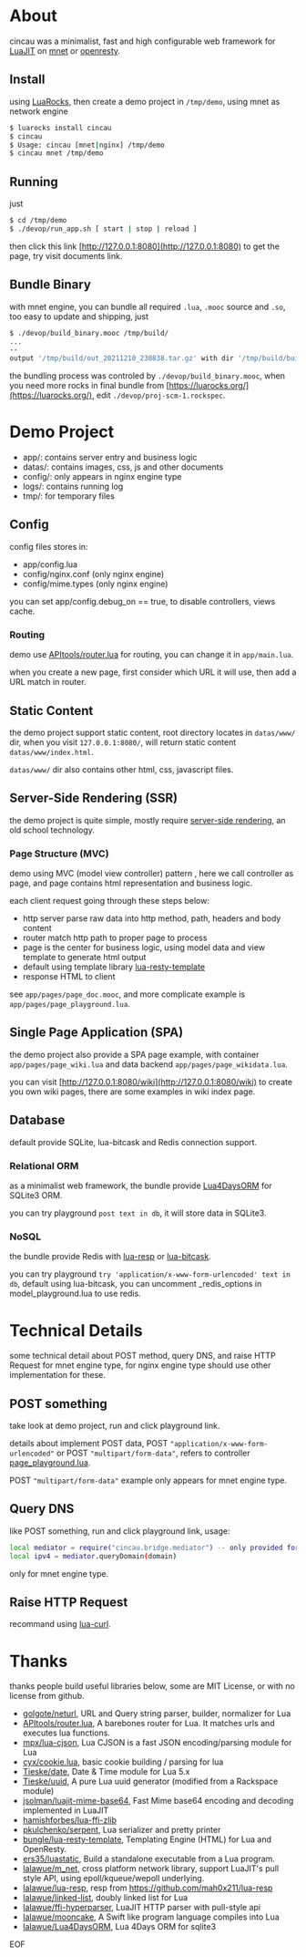 
# About

cincau was a minimalist, fast and high configurable web framework for [LuaJIT](http://luajit.org) on [mnet](https://github.com/lalawue/m_net) or [openresty](http://openresty.org/).

## Install

using [LuaRocks](https://luarocks.org/), then create a demo project in `/tmp/demo`, using mnet as network engine

```sh
$ luarocks install cincau
$ cincau
$ Usage: cincau [mnet|nginx] /tmp/demo
$ cincau mnet /tmp/demo
```
## Running

just

```sh
$ cd /tmp/demo
$ ./devop/run_app.sh [ start | stop | reload ]
```

then click this link [http://127.0.0.1:8080](http://127.0.0.1:8080) to get the page, try visit documents link.

## Bundle Binary

with mnet engine, you can bundle all required `.lua`, `.mooc` source and `.so`, too easy to update and shipping, just

```sh
$ ./devop/build_binary.mooc /tmp/build/
...
--
output '/tmp/build/out_20211210_230838.tar.gz' with dir '/tmp/build/build'
```
the bundling process was controled by `./devop/build_binary.mooc`, when you need more rocks in final bundle from [https://luarocks.org/](https://luarocks.org/), edit `./devop/proj-scm-1.rockspec`.

# Demo Project

- app/: contains server entry and business logic
- datas/: contains images, css, js and other documents
- config/: only appears in nginx engine type
- logs/: contains running log
- tmp/: for temporary files

## Config

config files stores in:

- app/config.lua
- config/nginx.conf (only nginx engine)
- config/mime.types (only nginx engine)

you can set app/config.debug_on == true, to disable controllers, views cache.

### Routing

demo use [APItools/router.lua](https://github.com/APItools/router.lua) for routing, you can change it in `app/main.lua`.

when you create a new page, first consider which URL it will use, then add a URL match in router.

## Static Content

the demo project support static content, root directory locates in `datas/www/` dir, when you visit `127.0.0.1:8080/`,
 will return static content `datas/www/index.html`.

 `datas/www/` dir also contains other html, css, javascript files.

## Server-Side Rendering (SSR)

the demo project is quite simple, mostly require [server-side rendering](https://techstacker.com/server-side-rendering-ssr-pros-and-cons/), an old school technology.

### Page Structure (MVC)

demo using MVC (model view controller) pattern , here we call controller as page, and page contains html representation and business logic.

each client request going through these steps below:

- http server parse raw data into http method, path, headers and body content
- router match http path to proper page to process
- page is the center for business logic, using model data and view template to generate html output
- default using template library [lua-resty-template](https://github.com/bungle/lua-resty-template)
- response HTML to client

see `app/pages/page_doc.mooc`, and more complicate example is `app/pages/page_playground.lua`.

## Single Page Application (SPA)

the demo project also provide a SPA page example, with container `app/pages/page_wiki.lua` and data backend `app/pages/page_wikidata.lua`.

you can visit [http://127.0.0.1:8080/wiki](http://127.0.0.1:8080/wiki) to create you own wiki pages, there are some examples in wiki index page.

## Database

default provide SQLite, lua-bitcask and Redis connection support.

### Relational ORM

as a minimalist web framework, the bundle provide [Lua4DaysORM](https://github.com/lalawue/Lua4DaysORM) for SQLite3 ORM.

you can try playground `post text in db`, it will store data in SQLite3.

### NoSQL

the bundle provide Redis with [lua-resp](https://github.com/lalawue/lua-resp) or [lua-bitcask](https://github.com/lalawue/lua-bitcask).

you can try playground `try 'application/x-www-form-urlencoded' text in db`, default using lua-bitcask, you can uncomment _redis_options in model_playground.lua to use redis.

# Technical Details

some technical detail about POST method, query DNS, and raise HTTP Request for mnet engine type, for nginx engine type should use other implementation for these.

## POST something

take look at demo project, run and click playground link.

details about implement POST data, POST `"application/x-www-form-urlencoded"` or POST `"multipart/form-data"`, refers to controller [page_playground.lua](https://github.com/lalawue/cincau/blob/master/lua/cincau/scaffold/demo/app/pages/page_playground.lua).

POST `"multipart/form-data"` example only appears for mnet engine type.

## Query DNS

like POST something, run and click playground link, usage:

```sh
local mediator = require("cincau.bridge.mediator") -- only provided for mnet engine_type
local ipv4 = mediator.queryDomain(domain)
```

only for mnet engine type.

## Raise HTTP Request

recommand using [lua-curl](https://luarocks.org/modules/moteus/lua-curl).

# Thanks

thanks people build useful libraries below, some are MIT License, or with no license from github.

- [golgote/neturl](https://github.com/golgote/neturl), URL and Query string parser, builder, normalizer for Lua
- [APItools/router.lua](https://github.com/APItools/router.lua), A barebones router for Lua. It matches urls and executes lua functions.
- [mpx/lua-cjson](https://github.com/mpx/lua-cjson), Lua CJSON is a fast JSON encoding/parsing module for Lua
- [cyx/cookie.lua](https://github.com/cyx/cookie.lua), basic cookie building / parsing for lua
- [Tieske/date](https://github.com/Tieske/date), Date & Time module for Lua 5.x
- [Tieske/uuid](https://github.com/Tieske/uuid/), A pure Lua uuid generator (modified from a Rackspace module)
- [jsolman/luajit-mime-base64](https://github.com/jsolman/luajit-mime-base64), Fast Mime base64 encoding and decoding implemented in LuaJIT
- [hamishforbes/lua-ffi-zlib](https://github.com/hamishforbes/lua-ffi-zlib)
- [pkulchenko/serpent](https://github.com/pkulchenko/serpent), Lua serializer and pretty printer
- [bungle/lua-resty-template](https://github.com/bungle/lua-resty-template), Templating Engine (HTML) for Lua and OpenResty.
- [ers35/luastatic](https://github.com/ers35/luastatic), Build a standalone executable from a Lua program.
- [lalawue/m_net](https://github.com/lalawue/m_net/), cross platform network library, support LuaJIT's pull style API, using epoll/kqueue/wepoll underlying.
- [lalawue/lua-resp](https://github.com/lalawue/lua-resp), resp from https://github.com/mah0x211/lua-resp
- [lalawue/linked-list](https://github.com/lalawue/linked-list.lua), doubly linked list for Lua
- [lalawue/ffi-hyperparser](https://github.com/lalawue/ffi-hyperparser), LuaJIT HTTP parser with pull-style api
- [lalawue/mooncake](https://github.com/lalawue/mooncake), A Swift like program language compiles into Lua
- [lalawue/Lua4DaysORM](https://github.com/lalawue/Lua4DaysORM), Lua 4Days ORM for sqlite3

EOF
